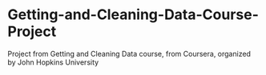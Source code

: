 # Getting-and-Cleaning-Data-Course-Project
Project from Getting and Cleaning Data course, from Coursera, organized by John Hopkins University 
